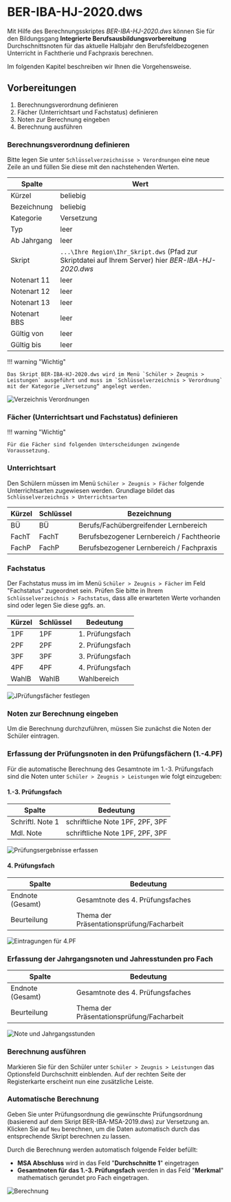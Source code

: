 # BER-IBA-HJ-2020.dws

Mit Hilfe des Berechnungsskriptes _BER-IBA-HJ-2020.dws_ können Sie für den Bildungsgang **Integrierte Berufsausbildungsvorbereitung**  Durchschnittsnoten für das aktuelle Halbjahr den Berufsfeldbezogenen Unterricht in Fachtherie und Fachpraxis berechnen.

Im folgenden Kapitel beschreiben wir Ihnen die Vorgehensweise.

## Vorbereitungen

1. Berechnungsverordnung definieren
2. Fächer (Unterrichtsart und Fachstatus) definieren
3. Noten zur Berechnung eingeben
4. Berechnung ausführen

### Berechnungsverordnung definieren

Bitte legen Sie unter `Schlüsselverzeichnisse > Verordnungen` eine neue Zeile an und füllen Sie diese mit den nachstehenden Werten.

| Spalte | Wert|
|---|---|
| Kürzel| beliebig                                 |
| Bezeichnung  | beliebig                                 |
| Kategorie    | Versetzung                               |
| Typ          | leer                                     |
| Ab Jahrgang  | leer                                     |
| Skript       | `...\Ihre Region\Ihr_Skript.dws` (Pfad zur Skriptdatei auf Ihrem Server) hier _BER-IBA-HJ-2020.dws_ |
| Notenart 11  | leer                                     |
| Notenart 12  | leer                                     |
| Notenart 13  | leer                                     |
| Notenart BBS | leer                                     |
| Gültig von   | leer                                     |
| Gültig bis   | leer                                     |

!!! warning "Wichtig"

    Das Skript BER-IBA-HJ-2020.dws wird im Menü `Schüler > Zeugnis > Leistungen` ausgeführt und muss im `Schlüsselverzeichnis > Verordnung` mit der Kategorie „Versetzung“ angelegt werden.

![Verzeichnis Verordnungen](/assets/images/IBA/IBA01.png)

### Fächer (Unterrichtsart und Fachstatus) definieren

!!! warning "Wichtig"

    Für die Fächer sind folgenden Unterscheidungen zwingende Voraussetzung.

### Unterrichtsart

Den Schülern müssen im Menü `Schüler > Zeugnis > Fächer` folgende Unterrichtsarten zugewiesen werden. Grundlage bildet das `Schlüsselverzeichnis > Unterrichtsarten`

|Kürzel |Schlüssel|Bezeichnung|
|--|--|--|
|BÜ|BÜ |Berufs/Fachübergreifender Lernbereich|
|FachT| FachT |Berufsbezogener Lernbereich / Fachtheorie|
|FachP| FachP |Berufsbezogener Lernbereich / Fachpraxis|

### Fachstatus

Der Fachstatus muss im im Menü `Schüler > Zeugnis > Fächer` im Feld "Fachstatus" zugeordnet sein.
Prüfen Sie bitte in Ihrem `Schlüsselverzeichnis > Fachstatus`,  dass alle erwarteten Werte vorhanden sind oder legen Sie diese ggfs. an.

| Kürzel | Schlüssel | Bedeutung       |
|--------|-----------|-----------------|
| 1PF    | 1PF       | 1. Prüfungsfach |
| 2PF    | 2PF       | 2. Prüfungsfach |
| 3PF    | 3PF       | 3. Prüfungsfach |
| 4PF    | 4PF       | 4. Prüfungsfach |
| WahlB  | WahlB     | Wahlbereich     |

![JPrüfungsfächer festlegen](/assets/images/MSA.IBA.Prüfungsfächer.png)

### Noten zur Berechnung eingeben

Um die Berechnung durchzuführen, müssen Sie zunächst die Noten der Schüler eintragen.

### Erfassung der Prüfungsnoten in den Prüfungsfächern (1.-4.PF)

Für die automatische Berechnung des Gesamtnote im 1.-3. Prüfungsfach sind die Noten unter  ``Schüler > Zeugnis > Leistungen`` wie folgt einzugeben:

#### 1.-3. Prüfungsfach

| Spalte           | Bedeutung                       |
|------------------|---------------------------------|
| Schriftl. Note 1 | schriftliche Note 1PF, 2PF, 3PF |
| Mdl. Note        | schriftliche Note 1PF, 2PF, 3PF |

![Prüfungsergebnisse erfassen](/assets/images/MSA.IBA.Prüfungsfächer.Schrift.Mdl.png)

#### 4. Prüfungsfach

| Spalte           | Bedeutung                                |
|------------------|------------------------------------------|
| Endnote (Gesamt) | Gesamtnote des 4. Prüfungsfaches         |
| Beurteilung      | Thema der Präsentationsprüfung/Facharbeit |

![Eintragungen für 4.PF](/assets/images/MSA.IBA.4.PF.png)

### Erfassung der Jahrgangsnoten und Jahresstunden pro Fach

| Spalte           | Bedeutung                                |
|------------------|------------------------------------------|
| Endnote (Gesamt) | Gesamtnote des 4. Prüfungsfaches         |
| Beurteilung      | Thema der Präsentationsprüfung/Facharbeit |

![Note und Jahrgangsstunden](/assets/images/MSA.IBA.Jahresnoten.png)

### Berechnung ausführen

Markieren Sie für den Schüler unter ``Schüler > Zeugnis > Leistungen`` das Optionsfeld Durchschnitt einblenden. Auf der rechten Seite der Registerkarte erscheint nun eine zusätzliche Leiste.

### Automatische Berechnung

Geben Sie unter Prüfungsordnung die gewünschte Prüfungsordnung (basierend auf dem Skript BER-IBA-MSA-2019.dws) zur Versetzung an. Klicken Sie auf ``Neu`` berechnen, um die Daten automatisch durch das entsprechende Skript berechnen zu lassen.

Durch die Berechnung werden automatisch folgende Felder befüllt:

* **MSA Abschluss** wird in das Feld "**Durchschnitte 1**" eingetragen
* **Gesamtnoten für das 1.-3. Prüfungsfach** werden in das Feld "**Merkmal**" mathematisch gerundet pro Fach eingetragen.

![Berechnung](/assets/images/MSA.IBA.Durchschnitt.png)
